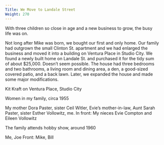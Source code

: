 ```yaml
---
Title: We Move to Landale Street
Weight: 270
---
```


With three children so close in age and a new business to grow, the busy life was on.

Not long after Mike was born, we bought our first and only home. Our family had outgrown the small Clinton St. apartment and we had enlarged the business and moved it into a building on Ventura Place in Studio City. We found a newly built home on Landale St. and purchased it for the tidy sum of about $25,000. Doesn’t seem possible. The house had three bedrooms and two bathrooms, a living room and dining area, a den, a good-sized covered patio, and a back lawn. Later, we expanded the house and made some major modifications.


Kit Kraft on Ventura Place, Studio City



Women in my family, circa 1955

My mother Dora Paster, sister Ceil Witler, Evie’s mother-in-law,
Aunt Sarah Paster, sister Esther Vollowitz, me.
In front: My nieces Evie Compton and Eileen Vollowitz


The family attends hobby show, around 1960

Me, Joe
Front: Mike, Bill

